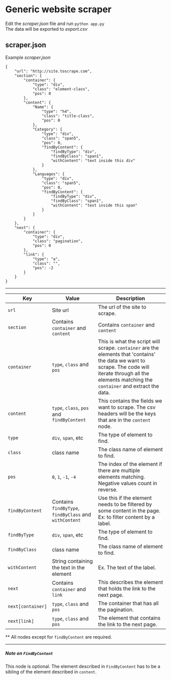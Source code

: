 # Generic website scraper

Edit the _scraper.json_ file and run ```python app.py```  
The data will be exported to _export.csv_

## scraper.json

Example _scraper.json_
```
{
    "url": "http://site.toscrape.com",
    "section": {
        "container": {
            "type": "div",
            "class": "element-class",
            "pos": 0 
        },
        "content": {
            "Name": {
                "type": "h4",
                "class": "title-class",
                "pos": 0
            },
            "Category": {
                "type": "div",
                "class": "span5",
                "pos": 0,
                "findByContent": {
                    "findByType": "div",
                    "findByClass": "span1",
                    "withContent": "text inside this div"
                }
            },
            "Languages": {
                "type": "div",
                "class": "span5",
                "pos": 0,
                "findByContent": {
                    "findByType": "div",
                    "findByClass": "span1",
                    "withContent": "text inside this span"
                }
            }
        }
    },
    "next": {
        "container": {
            "type": "div",
            "class": "pagination",
            "pos": 0
        },
        "link": {
            "type": "a",
            "class": "",
            "pos": -2
        }
    }
}
```
---

Key | Value | Description
--- | --- | ---
`url` | Site url | The url of the site to scrape.
`section` | Contains `container` and `content` | Contains `container` and `content`
`container` | `type`, `class` and `pos` | This is what the script will scrape. `container` are the elements that 'contains' the data we want to scrape. The code will iterate through all the elements matching the `container` and extract the data.
`content` | `type`, `class`, `pos` and `findByContent` | This contains the fields we want to scrape. The csv headers will be the keys that are in the `content` node.
`type` | `div`, `span`, etc | The type of element to find.
`class` | class name | The class name of element to find.
`pos` | `0`, `1`, `-1`, `-4` | The index of the element if there are multiple elements matching. Negative values count in reverse.
`findByContent` | Contains `findByType`, `findByClass` and `withContent` | Use this if the element needs to be filtered by some content in the page. Ex: to filter content by a label.
`findByType` | `div`, `span`, etc | The type of element to find.
`findByClass` | class name | The class name of element to find.
`withContent` | String containing the text in the element | Ex. The text of the label.
`next` | Contains `container` and `link`  | This describes the element that holds the link to the next page.
`next[container]` | `type`, `class` and `pos`  | The container that has all the pagination.
`next[link]` | `type`, `class` and `pos`  | The element that contains the link to the next page.  

** All nodes except for `findByContent` are required.

---  


##### Note on `FindByContent`
This node is optional. The element described in `FindByContent` has to be a sibling of the element described in `content`.
